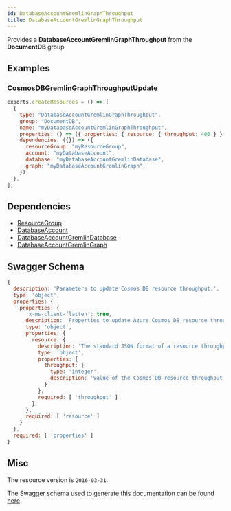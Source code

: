 ```yaml
---
id: DatabaseAccountGremlinGraphThroughput
title: DatabaseAccountGremlinGraphThroughput
---
```

Provides a **DatabaseAccountGremlinGraphThroughput** from the **DocumentDB** group
## Examples
### CosmosDBGremlinGraphThroughputUpdate
```js
exports.createResources = () => [
  {
    type: "DatabaseAccountGremlinGraphThroughput",
    group: "DocumentDB",
    name: "myDatabaseAccountGremlinGraphThroughput",
    properties: () => ({ properties: { resource: { throughput: 400 } } }),
    dependencies: ({}) => ({
      resourceGroup: "myResourceGroup",
      account: "myDatabaseAccount",
      database: "myDatabaseAccountGremlinDatabase",
      graph: "myDatabaseAccountGremlinGraph",
    }),
  },
];

```
## Dependencies
- [ResourceGroup](../Resources/ResourceGroup.md)
- [DatabaseAccount](../DocumentDB/DatabaseAccount.md)
- [DatabaseAccountGremlinDatabase](../DocumentDB/DatabaseAccountGremlinDatabase.md)
- [DatabaseAccountGremlinGraph](../DocumentDB/DatabaseAccountGremlinGraph.md)
## Swagger Schema
```js
{
  description: 'Parameters to update Cosmos DB resource throughput.',
  type: 'object',
  properties: {
    properties: {
      'x-ms-client-flatten': true,
      description: 'Properties to update Azure Cosmos DB resource throughput.',
      type: 'object',
      properties: {
        resource: {
          description: 'The standard JSON format of a resource throughput',
          type: 'object',
          properties: {
            throughput: {
              type: 'integer',
              description: 'Value of the Cosmos DB resource throughput'
            }
          },
          required: [ 'throughput' ]
        }
      },
      required: [ 'resource' ]
    }
  },
  required: [ 'properties' ]
}
```
## Misc
The resource version is `2016-03-31`.

The Swagger schema used to generate this documentation can be found [here](https://github.com/Azure/azure-rest-api-specs/tree/main/specification/cosmos-db/resource-manager/Microsoft.DocumentDB/stable/2016-03-31/cosmos-db.json).
